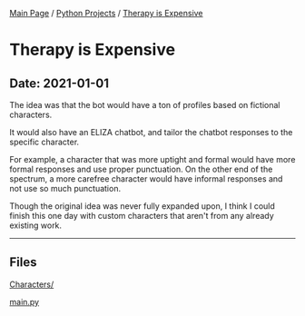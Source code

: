 [Main Page](/) / [Python Projects](/python) / [Therapy is Expensive](/python/2021-01-01_Therapy_is_Expensive)

# Therapy is Expensive

## Date: 2021-01-01

The idea was that the bot would have a ton of profiles based on fictional characters. 

It would also have an ELIZA chatbot, and tailor the chatbot responses to the specific character.

For example, a character that was more uptight and formal would have more formal responses and use proper punctuation. On the other end of the spectrum, a more carefree character would have informal responses and not use so much punctuation.

Though the original idea was never fully expanded upon, I think I could finish this one day with custom characters that aren't from any already existing work.

-----

## Files

[Characters/](Characters)

[main.py](main.py)